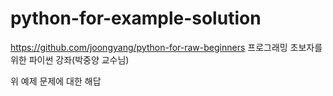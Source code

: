 # python-for-example-solution

https://github.com/joongyang/python-for-raw-beginners 프로그래밍 초보자를 위한 파이썬 강좌(박중양 교수님)

위 예제 문제에 대한 해답


